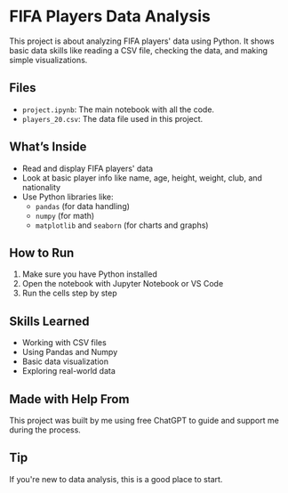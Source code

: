 # FIFA Players Data Analysis

This project is about analyzing FIFA players' data using Python. It shows basic data skills like reading a CSV file, checking the data, and making simple visualizations.

## Files

- `project.ipynb`: The main notebook with all the code.
- `players_20.csv`: The data file used in this project.

## What’s Inside

- Read and display FIFA players' data
- Look at basic player info like name, age, height, weight, club, and nationality
- Use Python libraries like:
  - `pandas` (for data handling)
  - `numpy` (for math)
  - `matplotlib` and `seaborn` (for charts and graphs)

## How to Run

1. Make sure you have Python installed
2. Open the notebook with Jupyter Notebook or VS Code
3. Run the cells step by step

## Skills Learned

- Working with CSV files
- Using Pandas and Numpy
- Basic data visualization
- Exploring real-world data

## Made with Help From

This project was built by me using free ChatGPT to guide and support me during the process.

## Tip

If you're new to data analysis, this is a good place to start.
